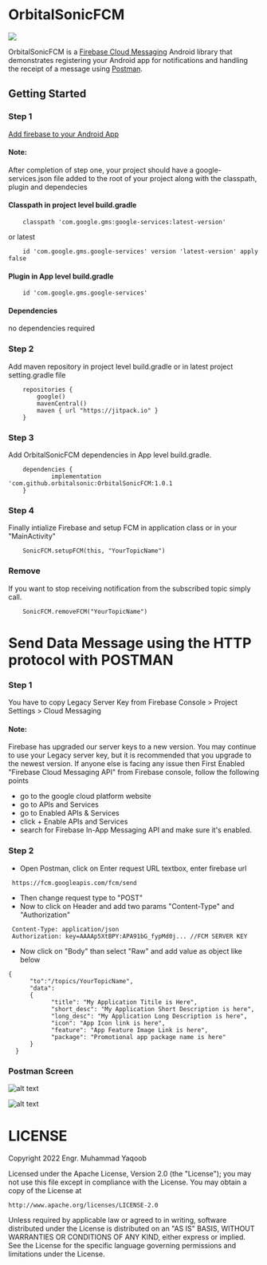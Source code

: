 # OrbitalSonicFCM
[![](https://jitpack.io/v/orbitalsonic/OrbitalSonicFCM.svg)](https://jitpack.io/#orbitalsonic/OrbitalSonicFCM)

OrbitalSonicFCM is a [Firebase Cloud Messaging](https://firebase.google.com/docs/cloud-messaging) Android library that demonstrates registering your Android app for notifications and handling the receipt of a message using [Postman](https://www.postman.com/).

## Getting Started

### Step 1

[Add firebase to your Android App](https://firebase.google.com/docs/android/setup)

#### Note: 
After completion of step one, your project should have a google-services.json file added to the root of your project along with the classpath, plugin and dependecies

#### Classpath in project level build.gradle
```
    classpath 'com.google.gms:google-services:latest-version'
```
or latest
```
    id 'com.google.gms.google-services' version 'latest-version' apply false
```
    
#### Plugin in App level build.gradle
```
    id 'com.google.gms.google-services'
```
#### Dependencies
no dependencies required

### Step 2

Add maven repository in project level build.gradle or in latest project setting.gradle file
```
    repositories {
        google()
        mavenCentral()
        maven { url "https://jitpack.io" }
    }
```  

### Step 3

Add OrbitalSonicFCM dependencies in App level build.gradle.
```
    dependencies {
            implementation 'com.github.orbitalsonic:OrbitalSonicFCM:1.0.1
    }
```  


### Step 4

Finally intialize Firebase and setup FCM in application class or in your "MainActivity"

```
    SonicFCM.setupFCM(this, "YourTopicName")
```


### Remove

If you want to stop receiving notification from the subscribed topic simply call.
```
    SonicFCM.removeFCM("YourTopicName")
```

# Send Data Message using the HTTP protocol with POSTMAN

### Step 1

You have to copy Legacy Server Key from Firebase Console > Project Settings > Cloud Messaging

#### Note: 

Firebase has upgraded our server keys to a new version. You may continue to use your Legacy server key, but it is recommended that you upgrade to the newest version.
If anyone else is facing any issue then First Enabled "Firebase Cloud Messaging API" from Firebase console, follow the following points

* go to the google cloud platform website
* go to APIs and Services
* go to Enabled APIs & Services
* click + Enable APIs and Services
* search for Firebase In-App Messaging API and make sure it's enabled.

### Step 2

* Open Postman, click on Enter request URL textbox, enter firebase url
```
 https://fcm.googleapis.com/fcm/send
```
* Then change request type to "POST"
* Now to click on Header and add two params "Content-Type" and "Authorization"
```
 Content-Type: application/json
 Authorization: key=AAAAp5XtBPY:APA91bG_fypMd0j... //FCM SERVER KEY
```
* Now click on "Body" than select "Raw" and add value as object like below
```
{
      "to":"/topics/YourTopicName", 
      "data":
      {
            "title": "My Application Titile is Here",
	        "short_desc": "My Application Short Description is here",
	        "long_desc": "My Application Long Description is here",
	        "icon": "App Icon link is here",
	        "feature": "App Feature Image Link is here",
	        "package": "Promotional app package name is here"
      }
  }
```
### Postman Screen

![alt text](https://github.com/orbitalsonic/OrbitalSonicFCM/blob/master/Screenshots/postman_screen1.png?raw=true)

![alt text](https://github.com/orbitalsonic/OrbitalSonicFCM/blob/master/Screenshots/postman_screen2.png?raw=true)

# LICENSE

Copyright 2022 Engr. Muhammad Yaqoob

Licensed under the Apache License, Version 2.0 (the "License");
you may not use this file except in compliance with the License.
You may obtain a copy of the License at

    http://www.apache.org/licenses/LICENSE-2.0

Unless required by applicable law or agreed to in writing, software
distributed under the License is distributed on an "AS IS" BASIS,
WITHOUT WARRANTIES OR CONDITIONS OF ANY KIND, either express or implied.
See the License for the specific language governing permissions and
limitations under the License.

